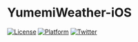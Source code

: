 # YumemiWeather-iOS

[![License](https://img.shields.io/github/license/uhooi/YumemiWeather-iOS)](https://github.com/uhooi/YumemiWeather-iOS/blob/main/LICENSE)
[![Platform](https://img.shields.io/badge/platform-iOS-lightgrey)](https://github.com/uhooi/YumemiWeather-iOS)
[![Twitter](https://img.shields.io/twitter/follow/the_uhooi?style=social)](https://twitter.com/the_uhooi)
